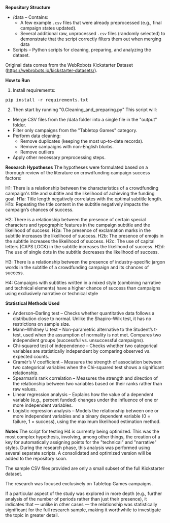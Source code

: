 **Repository Structure**
- /data – Contains:
  - A few example `.csv` files that were already preprocessed (e.g., final campaign states updated).
  - Several additional raw, unprocessed `.csv` files (randomly selected) to demonstrate that the script correctly filters them out when merging data
- Scripts – Python scripts for cleaning, preparing, and analyzing the dataset.

Original data comes from the WebRobots Kickstarter Dataset (https://webrobots.io/kickstarter-datasets/).

**How to Run**
1. Install requirements:
<pre>pip install -r requirements.txt</pre>

2. Then start by running "0.Cleaning_and_preparing.py"
This script will:
- Merge CSV files from the /data folder into a single file in the "output" folder.
- Filter only campaigns from the "Tabletop Games" category.
- Perform data cleaning:
  - Remove duplicates (keeping the most up-to-date records).
  - Remove campaigns with non-English blurbs.
  - Remove outliers
- Apply other necessary preprocessing steps.

**Research Hypotheses**
The hypotheses were formulated based on a thorough review of the literature on crowdfunding campaign success factors:

H1: There is a relationship between the characteristics of a crowdfunding campaign's title and subtitle and the likelihood of achieving the funding goal.
H1a: Title length negatively correlates with the optimal subtitle length.
H1b: Repeating the title content in the subtitle negatively impacts the campaign’s chances of success.

H2: There is a relationship between the presence of certain special characters and typographic features in the campaign subtitle and the likelihood of success.
H2a: The presence of exclamation marks in the subtitle increases the likelihood of success.
H2b: The presence of emojis in the subtitle increases the likelihood of success.
H2c: The use of capital letters (CAPS LOCK) in the subtitle increases the likelihood of success.
H2d: The use of single dots in the subtitle decreases the likelihood of success.

H3: There is a relationship between the presence of industry-specific jargon words in the subtitle of a crowdfunding campaign and its chances of success.

H4: Campaigns with subtitles written in a mixed style (combining narrative and technical elements) have a higher chance of success than campaigns using exclusively narrative or technical style

**Statistical Methods Used**
- Anderson–Darling test – Checks whether quantitative data follows a distribution close to normal. Unlike the Shapiro–Wilk test, it has no restrictions on sample size.
- Mann–Whitney U test – Non-parametric alternative to the Student’s t-test, used when the assumption of normality is not met. Compares two independent groups (successful vs. unsuccessful campaigns).
- Chi-squared test of independence – Checks whether two categorical variables are statistically independent by comparing observed vs. expected counts.
- Cramér’s V coefficient – Measures the strength of association between two categorical variables when the Chi-squared test shows a significant relationship.
- Spearman’s rank correlation – Measures the strength and direction of the relationship between two variables based on their ranks rather than raw values.
- Linear regression analysis – Explains how the value of a dependent variable (e.g., percent funded) changes under the influence of one or more independent variables.
- Logistic regression analysis – Models the relationship between one or more independent variables and a binary dependent variable (0 = failure, 1 = success), using the maximum likelihood estimation method.

**Notes**
The script for testing H4 is currently being optimized. This was the most complex hypothesis, involving, among other things, the creation of a key for automatically assigning points for the "technical" and "narrative" styles. During the research phase, this analysis was performed using several separate scripts. A consolidated and optimized version will be added to the repository soon.

The sample CSV files provided are only a small subset of the full Kickstarter dataset.

The research was focused exclusively on Tabletop Games campaigns.

If a particular aspect of the study was explored in more depth (e.g., further analysis of the number of periods rather than just their presence), it indicates that — unlike in other cases — the relationship was statistically significant for the full research sample, making it worthwhile to investigate the topic in greater detail.
